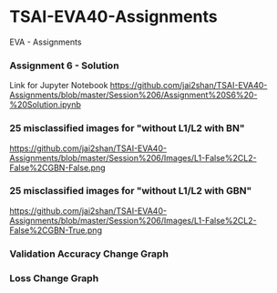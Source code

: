 # TSAI-EVA40-Assignments
EVA - Assignments
### Assignment 6 - Solution
Link for Jupyter Notebook
https://github.com/jai2shan/TSAI-EVA40-Assignments/blob/master/Session%206/Assignment%20S6%20-%20Solution.ipynb

### 25 misclassified images for "without L1/L2 with BN"
https://github.com/jai2shan/TSAI-EVA40-Assignments/blob/master/Session%206/Images/L1-False%2CL2-False%2CGBN-False.png

### 25 misclassified images for "without L1/L2 with GBN"
https://github.com/jai2shan/TSAI-EVA40-Assignments/blob/master/Session%206/Images/L1-False%2CL2-False%2CGBN-True.png

### Validation Accuracy Change Graph


### Loss Change Graph


### 

